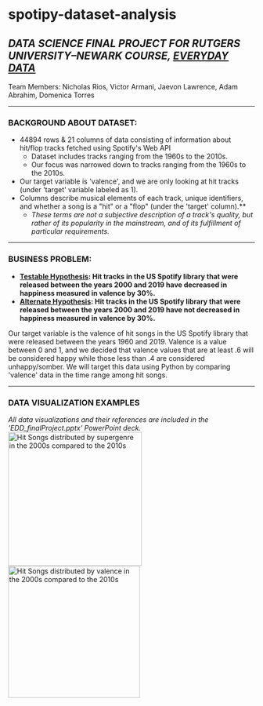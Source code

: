 # spotipy-dataset-analysis
## <i>DATA SCIENCE FINAL PROJECT FOR RUTGERS UNIVERSITY–NEWARK COURSE, <ins>EVERYDAY DATA</ins></i>
Team Members: Nicholas Rios, Victor Armani, Jaevon Lawrence, Adam Abrahim, Domenica Torres
***

### BACKGROUND ABOUT DATASET:
- 44894 rows & 21 columns of data consisting of information about hit/flop tracks fetched using Spotify's Web API 
  - Dataset includes tracks ranging from the 1960s to the 2010s.
  - Our focus was narrowed down to tracks ranging from the 1960s to the 2010s.
- Our target variable is 'valence', and we are only looking at hit tracks (under 'target' variable labeled as 1).
- Columns describe musical elements of each track, unique identifiers, and whether a song is a "hit" or a "flop" (under the 'target' column).** 
  - <i>These terms are not a subjective description of a track's quality, but rather of its popularity in the mainstream, and of its fulfillment of particular requirements.</i>
***

### BUSINESS PROBLEM: 
- <b><ins>Testable Hypothesis</ins>: Hit tracks in the US Spotify library that were released between the years 2000 and 2019 have decreased in happiness measured in valence by 30%.</b>
- <b><ins>Alternate Hypothesis</ins>: Hit tracks in the US Spotify library that were released between the years 2000 and 2019 have not decreased in happiness measured in valence by 30%.</b> 

Our target variable is the valence of hit songs in the US Spotify library that were released between the years 1960 and 2019. Valence is a value between 0 and 1, and we decided that valence values that are at least .6 will be considered happy while those less than .4 are considered unhappy/somber. We will target this data using Python by comparing 'valence' data in the time range among hit songs. 
***

### DATA VISUALIZATION EXAMPLES
<i>All data visualizations and their references are included in the 'EDD_finalProject.pptx' PowerPoint deck.</i>
<img width="273" alt="Hit Songs distributed by supergenre in the 2000s compared to the 2010s" src="https://user-images.githubusercontent.com/85625773/219978349-3747f3ac-b48d-444d-a673-eefb13cb6608.png">
<img width="269" alt="Hit Songs distributed by valence in the 2000s compared to the 2010s" src="https://user-images.githubusercontent.com/85625773/219978352-06873d2e-b562-4d1e-982e-56b9e0fa93ea.png">
